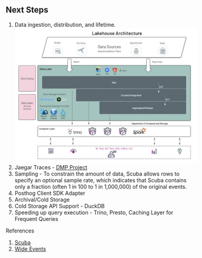 ## Next Steps

1. Data ingestion, distribution, and lifetime. ![alt text](./assets/lakehouse.png)
2. Jaegar Traces - [DMP Project](https://github.com/BharatSahAIyak/telemetry/issues/8)
3. Sampling - To constrain the amount of data, Scuba allows rows to specify an optional sample rate, which indicates that Scuba contains only a fraction (often 1 in 100 to 1 in 1,000,000) of the original events.
4. Posthog Client SDK Adapter
5. Archival/Cold Storage
6. Cold Storage API Support  - DuckDB
7. Speeding up query execution - Trino, Presto, Caching Layer for Frequent Queries

References
1. [Scuba](https://scontent.fdel41-1.fna.fbcdn.net/v/t39.8562-6/240863722_253810736457098_6101326039629458150_n.pdf?_nc_cat=102&ccb=1-7&_nc_sid=e280be&_nc_ohc=aCMIZ4CE998Ab60sOf_&_nc_ht=scontent.fdel41-1.fna&oh=00_AfDTZTjm21_DKBuMbagTmdDlJqnr0xtY14B4GcYDGSq7rg&oe=662F8650)
2. [Wide Events](https://isburmistrov.substack.com/p/all-you-need-is-wide-events-not-metrics)